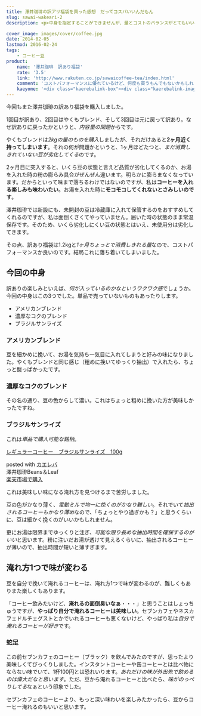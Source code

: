 ```yaml
---
title: 澤井珈琲の訳アリ福袋を買った感想　だってコスパいいんだもん
slug: sawai-wakeari-2
description: <p>中身を指定することができませんが、量とコストのバランスがとてもいいので、また澤井珈琲の訳あり福袋を購入してみました。中身を指定することはできませんが、コストパフォーマンスに優れており、リーズナブルにコーヒーを味わうことができます。</p>

cover_image: images/cover/coffee.jpg
date: 2014-02-05
lastmod: 2016-02-24
tags: 
    - コーヒー豆
product:
    name: '澤井珈琲　訳あり福袋'
    rate: '3.5'
    link: 'http://www.rakuten.co.jp/sawaicoffee-tea/index.html'
    comment: 'コストパフォーマンスに優れているけど、何度も買うもんでもないかもしれない。'
    kaeyome: '<div class="kaerebalink-box"><div class="kaerebalink-image"><a href="http://hb.afl.rakuten.co.jp/hgc/11b85a2b.54f625b8.11b85a2c.594e2eba/?pc=http%3A%2F%2Fitem.rakuten.co.jp%2Fsawaicoffee-tea%2F1438652%2F" rel="nofollow" target="_blank"><img src="http://thumbnail.image.rakuten.co.jp/@0_mall/sawaicoffee-tea/cabinet/ikou_20091015_001/img10584385423.gif?_ex=128x128" style="border: none;" /></a></div><div class="kaerebalink-info"><div class="kaerebalink-name"><a href="http://hb.afl.rakuten.co.jp/hgc/11b85a2b.54f625b8.11b85a2c.594e2eba/?pc=http%3A%2F%2Fitem.rakuten.co.jp%2Fsawaicoffee-tea%2F1438652%2F" rel="nofollow" target="_blank">【澤井珈琲】|送料無料　大赤字福袋|恥ずかしい訳あり福袋【smtb-t】</a><div class="kaerebalink-powered-date">posted with <a href="http://kaereba.com" rel="nofollow" target="_blank">カエレバ</a></div></div><div class="kaerebalink-detail"> 澤井珈琲Beans＆Leaf     </div><div class="kaerebalink-link1"><div class="shoplinkrakuten"><a href="http://hb.afl.rakuten.co.jp/hgc/0e95387f.f2aef20d.0e953880.25e412bd/?pc=http%3A%2F%2Fsearch.rakuten.co.jp%2Fsearch%2Fmall%2F%25E5%25A4%25A7%25E8%25B5%25A4%25E5%25AD%2597%25E7%25A6%258F%25E8%25A2%258B%2520%25E6%25BE%25A4%25E4%25BA%2595%25E7%258F%2588%25E7%2590%25B2%2F-%2Ff.1-p.1-s.1-sf.0-st.A-v.2%3Fx%3D0%26scid%3Daf_ich_link_urltxt%26m%3Dhttp%3A%2F%2Fm.rakuten.co.jp%2F" rel="nofollow" target="_blank" title="楽天市場" >楽天市場で購入</a></div><div class="shoplinkamazon"><a href="http://www.amazon.co.jp/gp/search?keywords=%91%E5%90%D4%8E%9A%95%9F%91%DC%20%E0V%88%E4%E0%DB%E0%E8&__mk_ja_JP=%83J%83%5E%83J%83i&tag=illusionspace-22" rel="nofollow" target="_blank" title="アマゾン" >Amazonで購入</a></div></div></div><div class="booklink-footer" style="clear: left"></div></div>'
---
```


<p>今回もまた澤井珈琲の訳あり福袋を購入しました。</p>
<p>1回目が訳あり、2回目はやくもブレンド、そして3回目は元に戻って訳あり。なぜ訳ありに戻ったかというと、<em>内容量の問題</em>からです。</p>
<p>やくもブレンドは<em>2kgの量のものを購入</em>しましたが、それだけあると<strong>2ヶ月近く持ってしまいます</strong>。それの何が問題かというと、1ヶ月ほどたつと、<em>まだ消費しきれていない豆が劣化してくる</em>のです。</p>
<p>2ヶ月目に突入すると、いくら豆の状態と言えど品質が劣化してくるのか、お湯を入れた時の粉の膨らみ具合がぜんぜん違います。明らかに膨らまなくなっています。だからといって味まで落ちるわけではないのですが、私は<strong>コーヒーを入れる楽しみも味わいたい</strong>。お湯を入れた時に<strong>モコモコしてくれないとさみしいのです</strong>。</p>
<p>澤井珈琲では新設にも、未開封の豆は冷蔵庫に入れて保管するのをおすすめしてくれるのですが、私は面倒くさくてやっていません。届いた時の状態のまま常温保存です。そのため、いくら劣化しにくい豆の状態とはいえ、未使用分は劣化してきます。</p>
<p>その点、訳あり福袋は1.2kgと<em>1ヶ月ちょっとで消費しきれる量</em>なので、コストパフォーマンスか良いのです。結局これに落ち着いてしまいました。</p>
<h2>今回の中身</h2>
<p>訳ありの楽しみといえば、<em>何が入っているのかなというワクワク感</em>でしょうか。今回の中身はこの3つでした。単品で売っていないものもあったりします。</p>
<ul>
<li>アメリカンブレンド</li>
<li>濃厚なコクのブレンド</li>
<li>ブラジルサンライズ</li>
</ul>
<h3>アメリカンブレンド</h3>
<p>豆を細かめに挽いて、お湯を気持ち一気目に入れてしまうと好みの味になりました。やくもブレンドと同じ感じ（粗めに挽いてゆっくり抽出）で入れたら、ちょっと酸っぱかったです。</p>
<h3>濃厚なコクのブレンド</h3>
<p>その名の通り、豆の色からして濃い。これはちょっと粗めに挽いた方が美味しかったですね。</p>
<h3>ブラジルサンライズ</h3>
<p>これは<em>単品で購入可能な銘柄</em>。</p>
<div class="kaerebalink-box">
<div class="kaerebalink-image"><a href="http://hb.afl.rakuten.co.jp/hgc/11b85a2b.54f625b8.11b85a2c.594e2eba/?pc=http%3A%2F%2Fitem.rakuten.co.jp%2Fsawaicoffee-tea%2Fbl-bsb-001-y%2F" rel="nofollow" target="_blank"><img alt=""  src="http://thumbnail.image.rakuten.co.jp/@0_mall/sawaicoffee-tea/cabinet/asort_set/20120528burajiru.jpg?_ex=128x128" style="border: none;" /></a></div>
<div class="kaerebalink-info">
<div class="kaerebalink-name"><a href="http://hb.afl.rakuten.co.jp/hgc/11b85a2b.54f625b8.11b85a2c.594e2eba/?pc=http%3A%2F%2Fitem.rakuten.co.jp%2Fsawaicoffee-tea%2Fbl-bsb-001-y%2F" rel="nofollow" target="_blank">レギュラーコーヒー　ブラジルサンライズ　100g</a></p>
<div class="kaerebalink-powered-date">posted with <a href="http://kaereba.com" rel="nofollow" target="_blank">カエレバ</a></div>
</div>
<div class="kaerebalink-detail"> 澤井珈琲Beans＆Leaf     </div>
<div class="kaerebalink-link1">
<div class="shoplinkrakuten"><a href="http://hb.afl.rakuten.co.jp/hgc/0e95387f.f2aef20d.0e953880.25e412bd/?pc=http%3A%2F%2Fsearch.rakuten.co.jp%2Fsearch%2Fmall%2F%25E6%25BE%25A4%25E4%25BA%2595%25E7%258F%2588%25E7%2590%25B2%25E3%2580%2580%25E3%2583%2596%25E3%2583%25A9%25E3%2582%25B8%25E3%2583%25AB%25E3%2582%25B5%25E3%2583%25B3%25E3%2583%25A9%25E3%2582%25A4%25E3%2582%25BA%2F-%2Ff.1-p.1-s.1-sf.0-st.A-v.2%3Fx%3D0%26scid%3Daf_ich_link_urltxt%26m%3Dhttp%3A%2F%2Fm.rakuten.co.jp%2F" rel="nofollow" target="_blank" title="楽天市場" >楽天市場で購入</a></div>
</div>
</div>
<div class="booklink-footer" style="clear: left"></div>
</div>
<p>これは美味しい味になる淹れ方を見つけるまで苦労しました。</p>
<p>豆の色がかなり薄く、<em>電動ミルで均一に挽くのがかなり難しい</em>。それでいて<em>抽出されるコーヒーもかなり薄め</em>なので、「ちょっとやり過ぎかも？」と思うくらいに、豆は細かく挽くのがいいかもしれません。</p>
<p>更にお湯は限界までゆっくりと注ぎ、<em>可能な限り長めな抽出時間を確保するのがいい</em>と思います。粉に注いだお湯が透けて見えるくらいに、抽出されるコーヒーが薄いので、抽出時間が短いと薄すぎます。</p>
<h2>淹れ方1つで味が変わる</h2>
<p>豆を自分で挽いて淹れるコーヒーは、淹れ方1つで味が変わるのが、難しくもありまた楽しくもあります。</p>
<p>「コーヒー飲みたいけど、<strong>淹れるの面倒臭いなぁ</strong>・・・」と思うことはしょっちゅうですが、<strong>やっぱり自分で淹れるコーヒーは美味しい</strong>。セブンカフェやネスカフェドルチェグストとかでいれるコーヒーも悪くないけど、やっぱり私は<em>自分で淹れるコーヒーが好き</em>です。</p>
<h3>蛇足</h3>
<p>この前セブンカフェのコーヒー（ブラック）を飲んでみたのですが、思ったより美味しくてびっくりしました。インスタントコーヒーや缶コーヒーとは比べ物にならない味でいて、1杯100円とは恐れいります。<em>あれだけの味が外出先で飲めるのは偉大だなと思います</em>。ただ、豆から淹れるコーヒーと比べたら、<em>味がのっぺりしてる</em>なぁという印象でした。</p>
<p>セブンカフェのコーヒーより、もっと深い味わいを楽しみたかったら、豆からコーヒー淹れるのもいいと思います。</p>

  
